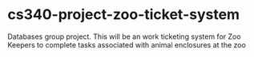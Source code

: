 # cs340-project-zoo-ticket-system
Databases group project. This will be an work ticketing system for Zoo Keepers to complete tasks associated with animal enclosures at the zoo
